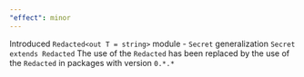 ```yaml
---
"effect": minor
---
```


Introduced `Redacted<out T = string>` module - `Secret` generalization
`Secret extends Redacted`
The use of the `Redacted` has been replaced by the use of the `Redacted` in packages with version `0.*.*`
